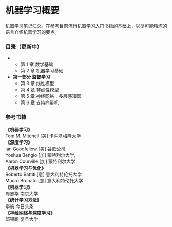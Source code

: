 # 机器学习概要
机器学习笔记汇总。在参考目前流行机器学习入门书籍的基础上，以尽可能精炼的语言介绍机器学习的要点。

### 目录（更新中）

- 
  - 第 1 章 数学基础
  - 第 2 章 机器学习基础
- **第一部分 监督学习**
  - 第 3 章 线性模型
  - 第 4 章 非线性模型
  - 第 5 章 神经网络：多层感知器
  - 第 6 章 支持向量机

### 参考书籍

**《机器学习》**  
​	Tom M. Mitchell [美] 卡内基梅隆大学  
**《深度学习》**  
​	lan Goodfellow [美] 谷歌公司,  
​	Yoshua Bengio [加] 蒙特利尔大学,   
​	Aaron Courville [加] 蒙特利尔大学  
**《机器学习与优化》**  
​	Roberto Battiti [意] 意大利特伦托大学  
​	Mauro Brunato [意] 意大利特伦托大学  
**《机器学习》**  
​	周志华 南京大学  
**《统计学习方法》**  
​	李航 今日头条  
**《神经网络与深度学习》**  
​	邱锡鹏 复旦大学

